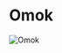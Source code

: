 # Omok
![Omok](https://user-images.githubusercontent.com/25716837/59608434-4dc9e900-9150-11e9-9d48-15bb8639cf36.PNG)
